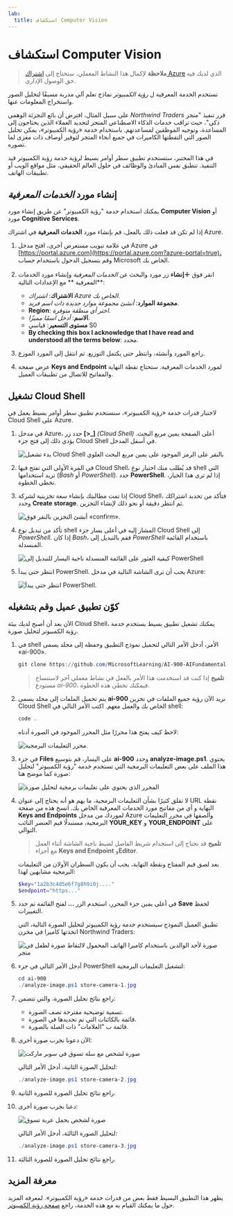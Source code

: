 ```yaml
---
lab:
  title: استكشاف Computer Vision
---
```


# استكشاف Computer Vision

> **ملاحظة** لإكمال هذا النشاط المعملي، ستحتاج إلى [اشتراك Azure](https://azure.microsoft.com/free?azure-portal=true) الذي لديك فيه حق الوصول الإداري.

تستخدم الخدمة المعرفية ل *رؤية الكمبيوتر* نماذج تعلم آلي مدربة مسبقًا لتحليل الصور واستخراج المعلومات عنها.

على سبيل المثال، افترض أن بائع التجزئة الوهمي *Northwind Traders* قرر تنفيذ "متجر ذكي"، حيث تراقب خدمات الذكاء الاصطناعي المتجر لتحديد العملاء الذين يحتاجون إلى المساعدة، وتوجيه الموظفين لمساعدتهم. باستخدام خدمة «رؤية الكمبيوتر»، يمكن تحليل الصور التي التقطتها الكاميرات في جميع أنحاء المتجر لتوفير أوصاف ذات مغزى لما تصوره.

في هذا المختبر، ستستخدم تطبيق سطر أوامر بسيط لرؤية خدمة رؤية الكمبيوتر قيد التنفيذ. تنطبق نفس المبادئ والوظائف في حلول العالم الحقيقي، مثل مواقع الويب أو تطبيقات الهاتف.

## إنشاء مورد *الخدمات المعرفية*

يمكنك استخدام خدمة "رؤية الكمبيوتر" عن طريق إنشاء مورد **Computer Vision** أو مورد **Cognitive Services**.

إذا لم تكن قد فعلت ذلك بالفعل، قم بإنشاء مورد **الخدمات المعرفية** في اشتراك Azure.

1. في علامة تبويب مستعرض أخرى، افتح مدخل Azure في [https://portal.azure.com](https://portal.azure.com?azure-portal=true)، وقم بتسجيل الدخول باستخدام حساب Microsoft الخاص بك.

1. انقر فوق **&#65291;إنشاء** زر مورد والبحث عن *الخدمات المعرفية* وإنشاء مورد الخدمات **المعرفية ** مع الإعدادات التالية:
    - **الاشتراك**: *اشتراك Azure الخاص بك*.
    - **مجموعة الموارد**: *أنشئ مجموعة موارد جديدة ذات اسم فريد*.
    - **Region**: *اختر أي منطقة متوفرة*.
    - **الاسم**: *أدخل اسمًا مميزًا*.
    - **مستوى التسعير**: قياسي S0
    - **By checking this box I acknowledge that I have read and understood all the terms below**: محدد.

1. راجع المورد وأنشئه، وانتظر حتى يكتمل التوزيع. ثم انتقل إلى المورد الموزع.

1. عرض صفحة **Keys and Endpoint** لمورد الخدمات المعرفية. ستحتاج نقطة النهاية والمفاتيح للاتصال من تطبيقات العميل.

## تشغيل Cloud Shell

لاختبار قدرات خدمة «رؤية الكمبيوتر»، سنستخدم تطبيق سطر أوامر بسيط يعمل في Cloud Shell على Azure.

1. في مدخل Azure، حدد زر **[>_]** *(Cloud Shell)* أعلى الصفحة يمين مربع البحث. يؤدي ذلك إلى فتح جزء Cloud Shell في أسفل المدخل.

    ![بدء تشغيل Cloud Shell بالنقر على الرمز الموجود على يمين مربع البحث العلوي](media/analyze-images-computer-vision-service/powershell-portal-guide-1.png)

1. في المرة الأولى التي تفتح فيها Cloud Shell، قد يُطلب منك اختيار نوع shell التي تريد استخدامها (*Bash* أو *PowerShell).* حدد **PowerShell**. إذا لم ترى هذا الخيار، تخطي الخطوة.  

1. إذا تمت مطالبتك بإنشاء سعة تخزينية لشركة Cloud Shell، فتأكد من تحديد اشتراكك وحدد **Create storage**. ثم انتظر دقيقة أو نحو ذلك لإنشاء التخزين.

    ![أنشئ التخزين بالنقر فوق «confirm».](media/analyze-images-computer-vision-service/powershell-portal-guide-2.png)

1. تأكد من تبديل نوع shell المشار إليه في أعلى يسار جزء Cloud Shell إلى *PowerShell*. إذا كان *Bash*، فقم بالتبديل إلى *PowerShell* باستخدام القائمة المنسدلة.

    ![كيفية العثور على القائمة المنسدلة ناحية اليسار للتبديل إلى PowerShell](media/analyze-images-computer-vision-service/powershell-portal-guide-3.png)

1. انتظر حتى يبدأ PowerShell. يجب أن ترى الشاشة التالية في مدخل Azure:  

    ![انتظر حتى يبدأ PowerShell.](media/analyze-images-computer-vision-service/powershell-prompt.png)

## كوّن تطبيق عميل وقم بتشغيله

الآن بعد أن أصبح لديك بيئة Cloud Shell، يمكنك تشغيل تطبيق بسيط يستخدم خدمة رؤية الكمبيوتر لتحليل صورة.

1. في shell الأمر، أدخل الأمر التالي لتحميل نموذج التطبيق وحفظه إلى مجلد يسمى «ai-900».

    ```PowerShell
    git clone https://github.com/MicrosoftLearning/AI-900-AIFundamentals ai-900
    ```

    > **تلميح** إذا كنت قد استخدمت هذا الأمر بالفعل في نشاط معملي آخر لاستنساخ مستودع *ai-900*، فيمكنك تخطي هذه الخطوة.

1. يتم تحميل الملفات إلى مجلد يسمى **ai-900** نريد الآن رؤية جميع الملفات في تخزين Cloud Shell الخاص بك والعمل معهم. اكتب الأمر التالي في shell:

    ```PowerShell
    code .
    ```

    لاحظ كيف يفتح هذا محررًا مثل المحرر الموجود في الصورة أدناه:

    ![محرر التعليمات البرمجية.](media/analyze-images-computer-vision-service/powershell-portal-guide-4.png)

1. في جزء **Files** على اليسار، قم بتوسيع **ai-900** وحدد **analyze-image.ps1**. يحتوي هذا الملف على بعض التعليمات البرمجية التي تستخدم خدمة "رؤية الكمبيوتر" لتحليل صورة كما موضح هنا:

    ![المحرر الذي يحتوي على تعليمات برمجية لتحليل صورة](media/analyze-images-computer-vision-service/analyze-image-code.png)

1. لا تقلق كثيرًا بشأن التعليمات البرمجية، ما يهم هو أنه يحتاج إلى عنوان URL نقطة النهاية و أي من مفاتيح مورد الخدمات المعرفية الخاص بك. انسخ هذه من صفحة **Keys and Endpoints** لموردك من مدخل Azure وألصقها في محرر التعليمات البرمجية، مستبدلًا قيم العنصر النائب **YOUR_KEY** و **YOUR_ENDPOINT** على التوالي.

    > **تلميح** قد تحتاج إلى استخدام شريط الفاصل لضبط ناحية الشاشة أثناء العمل مع أجزاء **Keys and Endpoint** و**Editor**.

    بعد لصق قيم المفتاح ونقطة النهاية، يجب أن يكون السطران الأولان من التعليمات البرمجية مشابهين لهذا:

    ```PowerShell
    $key="1a2b3c4d5e6f7g8h9i0j...."    
    $endpoint="https..."
    ```

1. في أعلى يمين جزء المحرر، استخدم الزر **...** لفتح القائمة ثم حدد **Save** لحفظ التغييرات.

    تطبيق العميل النموذج سيستخدم خدمة رؤية الكمبيوتر لتحليل الصورة التالية، التي اتخذتها كاميرا في مخزن Northwind Traders:

    ![صورة لأحد الوالدين باستخدام كاميرا الهاتف المحمول لالتقاط صورة لطفل في متجر](media/analyze-images-computer-vision-service/store-camera-1.jpg)

1. أدخل الأمر التالي في جزء PowerShell لتشغيل التعليمات البرمجية:

    ```PowerShell
    cd ai-900
    ./analyze-image.ps1 store-camera-1.jpg
    ```

1. راجع نتائج تحليل الصورة، والتي تتضمن:
    - تسمية توضيحية مقترحة تصف الصورة.
    - قائمة بالكائنات التي تم تحديدها في الصورة.
    - قائمة ب "العلامات" ذات الصلة بالصورة.

1. الآن دعونا نجرب صورة أخرى:

    ![صورة لشخص مع سلة تسوق في سوبر ماركت](media/analyze-images-computer-vision-service/store-camera-2.jpg)

    لتحليل الصورة الثانية، أدخل الأمر التالي:

    ```PowerShell
    ./analyze-image.ps1 store-camera-2.jpg
    ```

1. راجع نتائج تحليل الصورة للصورة الثانية.

1. دعنا نجرب صورة أخرى:

    ![صورة لشخص يحمل عربة تسوق](media/analyze-images-computer-vision-service/store-camera-3.jpg)

    لتحليل الصورة الثالثة، أدخل الأمر التالي:

    ```PowerShell
    ./analyze-image.ps1 store-camera-3.jpg
    ```

1. راجع نتائج تحليل الصورة للصورة الثالثة.

## معرفة المزيد

يظهر هذا التطبيق البسيط فقط بعض من قدرات خدمة «رؤية الكمبيوتر». لمعرفة المزيد حول ما يمكنك القيام به مع هذه الخدمة، راجع [صفحة رؤية الكمبيوتر](https://azure.microsoft.com/products/ai-services?activetab=pivot:visiontab).
